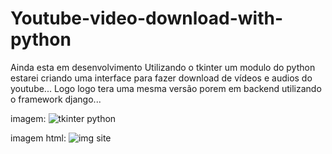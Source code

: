 # Youtube-video-download-with-python
 
Ainda esta em desenvolvimento
Utilizando o tkinter um modulo do python estarei criando uma interface para fazer download de vídeos e audios do youtube...
Logo logo tera uma mesma versão porem em backend utilizando o framework django...

imagem:
![tkinter python](https://github.com/danielBRTanimacao/Youtube-video-download-with-python/assets/93400508/7108247c-a385-4d47-9cda-a3533d1cae95)

imagem html:
![img site](https://github.com/danielBRTanimacao/Youtube-video-download-with-python/assets/93400508/d0a3c423-9d08-4c68-8f1b-89fdff21ee36)
